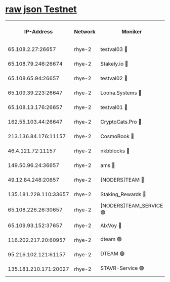 
[raw json Testnet](https://rpc-check.quickt.stavr.tech/quickt/rpc-quickt-result.json)
=


<table><tr><th>IP-Address</th><th>Network</th><th>Moniker</th><th>Latest Block Height</th><th>Earliest Block Height</th><th>Catching Up</th><th>Tx Index</th><th>Voting Power</th><th>Scan Time</th></tr><tr><td>65.108.2.27:26657</td><td>rhye-2</td><td>testval03 🔴</td><td>1002872</td><td>1</td><td>False</td><td>on</td><td>11002050</td><td>2024-02-27T09:40:28.686047084UTC</td></tr><tr><td>65.108.79.246:26674</td><td>rhye-2</td><td>Stakely.io 🔴</td><td>1002872</td><td>1</td><td>False</td><td>on</td><td>10010</td><td>2024-02-27T09:40:31.071225094UTC</td></tr><tr><td>65.108.65.94:26657</td><td>rhye-2</td><td>testval02 🔴</td><td>1002872</td><td>1</td><td>False</td><td>on</td><td>11002050</td><td>2024-02-27T09:40:33.761746325UTC</td></tr><tr><td>65.109.39.223:26647</td><td>rhye-2</td><td>Loona.Systems 🔴</td><td>1002873</td><td>1</td><td>False</td><td>off</td><td>86949</td><td>2024-02-27T09:40:36.361867863UTC</td></tr><tr><td>65.108.13.176:26657</td><td>rhye-2</td><td>testval01 🔴</td><td>1002873</td><td>1</td><td>False</td><td>on</td><td>13082010</td><td>2024-02-27T09:40:37.360691255UTC</td></tr><tr><td>162.55.103.44:26647</td><td>rhye-2</td><td>CryptoCats.Pro 🔴</td><td>1002878</td><td>1</td><td>False</td><td>off</td><td>9999</td><td>2024-02-27T09:41:09.343994857UTC</td></tr><tr><td>213.136.84.176:11157</td><td>rhye-2</td><td>CosmoBook 🔴</td><td>1002877</td><td>65301</td><td>False</td><td>off</td><td>1528057</td><td>2024-02-27T09:41:02.988178330UTC</td></tr><tr><td>46.4.121.72:11157</td><td>rhye-2</td><td>nkbblocks 🔴</td><td>1002870</td><td>70101</td><td>False</td><td>off</td><td>81084</td><td>2024-02-27T09:40:21.907739389UTC</td></tr><tr><td>149.50.96.24:36657</td><td>rhye-2</td><td>ams 🔴</td><td>1002876</td><td>133501</td><td>False</td><td>on</td><td>10732</td><td>2024-02-27T09:40:52.559586663UTC</td></tr><tr><td>49.12.84.248:20657</td><td>rhye-2</td><td>[NODERS]TEAM 🔴</td><td>1002875</td><td>146001</td><td>False</td><td>on</td><td>59690</td><td>2024-02-27T09:40:50.166169331UTC</td></tr><tr><td>135.181.229.110:33657</td><td>rhye-2</td><td>Staking_Rewards 🔴</td><td>1002873</td><td>149101</td><td>False</td><td>on</td><td>9900</td><td>2024-02-27T09:40:36.721399952UTC</td></tr><tr><td>65.108.226.26:30657</td><td>rhye-2</td><td>[NODERS]TEAM_SERVICE 🟢</td><td>1002873</td><td>241501</td><td>False</td><td>on</td><td>0</td><td>2024-02-27T09:40:37.049707322UTC</td></tr><tr><td>65.109.93.152:37657</td><td>rhye-2</td><td>AlxVoy 🔴</td><td>1002871</td><td>315173</td><td>False</td><td>on</td><td>150351</td><td>2024-02-27T09:40:26.348333983UTC</td></tr><tr><td>116.202.217.20:60957</td><td>rhye-2</td><td>dteam 🟢</td><td>1002872</td><td>421794</td><td>False</td><td>on</td><td>0</td><td>2024-02-27T09:40:33.987042029UTC</td></tr><tr><td>95.216.102.121:61157</td><td>rhye-2</td><td>DTEAM 🟢</td><td>946425</td><td>945401</td><td>False</td><td>on</td><td>0</td><td>2024-02-27T09:40:31.394840264UTC</td></tr><tr><td>135.181.210.171:20027</td><td>rhye-2</td><td>STAVR-Service 🟢</td><td>1002875</td><td>1001001</td><td>False</td><td>on</td><td>0</td><td>2024-02-27T09:40:47.882045355UTC</td></tr></table>